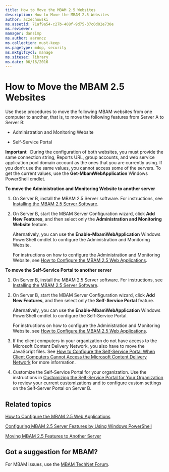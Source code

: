 ```yaml
---
title: How to Move the MBAM 2.5 Websites
description: How to Move the MBAM 2.5 Websites
author: aczechowski
ms.assetid: 71af9a54-c27b-408f-9d75-37c0d02e730e
ms.reviewer: 
manager: dansimp
ms.author: aaroncz
ms.collection: must-keep
ms.pagetype: mdop, security
ms.mktglfcycl: manage
ms.sitesec: library
ms.date: 06/16/2016
---
```



# How to Move the MBAM 2.5 Websites


Use these procedures to move the following MBAM websites from one computer to another, that is, to move the following features from Server A to Server B:

-   Administration and Monitoring Website

-   Self-Service Portal

**Important**  
During the configuration of both websites, you must provide the same connection string, Reports URL, group accounts, and web service application pool domain account as the ones that you are currently using. If you don’t use the same values, you cannot access some of the servers. To get the current values, use the **Get-MbamWebApplication** Windows PowerShell cmdlet.

 

**To move the Administration and Monitoring Website to another server**

1.  On Server B, install the MBAM 2.5 Server software. For instructions, see [Installing the MBAM 2.5 Server Software](installing-the-mbam-25-server-software.md).

2.  On Server B, start the MBAM Server Configuration wizard, click **Add New Features**, and then select only the **Administration and Monitoring Website** feature.

    Alternatively, you can use the **Enable-MbamWebApplication** Windows PowerShell cmdlet to configure the Administration and Monitoring Website.

    For instructions on how to configure the Administration and Monitoring Website, see [How to Configure the MBAM 2.5 Web Applications](how-to-configure-the-mbam-25-web-applications.md).

**To move the Self-Service Portal to another server**

1.  On Server B, install the MBAM 2.5 Server software. For instructions, see [Installing the MBAM 2.5 Server Software](installing-the-mbam-25-server-software.md).

2.  On Server B, start the MBAM Server Configuration wizard, click **Add New Features**, and then select only the **Self-Service Portal** feature.

    Alternatively, you can use the **Enable-MbamWebApplication** Windows PowerShell cmdlet to configure the Self-Service Portal.

    For instructions on how to configure the Administration and Monitoring Website, see [How to Configure the MBAM 2.5 Web Applications](how-to-configure-the-mbam-25-web-applications.md).

3.  If the client computers in your organization do not have access to the Microsoft Content Delivery Network, you also have to move the JavaScript files. See [How to Configure the Self-Service Portal When Client Computers Cannot Access the Microsoft Content Delivery Network](how-to-configure-the-self-service-portal-when-client-computers-cannot-access-the-microsoft-content-delivery-network.md) for more information.

4.  Customize the Self-Service Portal for your organization. Use the instructions in [Customizing the Self-Service Portal for Your Organization](customizing-the-self-service-portal-for-your-organization.md) to review your current customizations and to configure custom settings on the Self-Server Portal on Server B.



## Related topics


[How to Configure the MBAM 2.5 Web Applications](how-to-configure-the-mbam-25-web-applications.md)

[Configuring MBAM 2.5 Server Features by Using Windows PowerShell](configuring-mbam-25-server-features-by-using-windows-powershell.md)

[Moving MBAM 2.5 Features to Another Server](moving-mbam-25-features-to-another-server.md)

 

## Got a suggestion for MBAM?

For MBAM issues, use the [MBAM TechNet Forum](https://social.technet.microsoft.com/Forums/home?forum=mdopmbam). 





